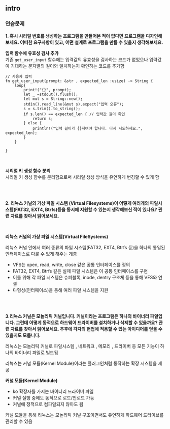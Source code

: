 ## intro

### 연습문제

**1. 혹시 시리얼 번호를 생성하는 프로그램을 만들어본 적이 없다면 프로그램을 디자인해보세요. 어떠한 요구사항이 있고, 어떤 설계로 프로그램을 만들 수 있을지 생각해보세요.**

**입력 함수에 유효성 검사 추가** <br/>
기존 `get_user_input` 함수에는 입력값의 유효성을 검사하는 코드가 없었으나 입력값이 기대하는 문자열의 길이와 일치하는지 확인하는 코드를 추가함
```
// 사용자 입력
fn get_user_input(prompt: &str , expected_len :usize) -> String {
    loop{
        print!("{}", prompt);
        let _ =stdout().flush();
        let mut s = String::new();
        stdin().read_line(&mut s).expect("입력 오류");
        s = s.trim().to_string();
        if s.len() == expected_len { // 입력값 길이 확인
            return s;
        } else {
            println!("입력 길이가 {}자여야 합니다. 다시 시도하세요.", expected_len);
        }
    }

}
```
<br /> 


**시리얼 키 생성 함수 분리** <br/>
시리얼 키 생성 함수를 분리함으로써 시리얼 생성 방식을 유연하게 변경할 수 있게 함


<br /> 
<br /> 

**2. 리눅스 커널의 가상 파일 시스템 (Virtual Filesystems)이 어떻게 여러개의 파일시스템(FAT32, EXT4, Btrfs)등을 동시에 지원할 수 있는지 생각해보신 적이 있나요? 관련 자료를 찾아서 읽어보세요.**

<br/>

**리눅스 커널의 가상 파일 시스템(Virtual FileSystems)**

리눅스 커널 안에서 여러 종류의 파일 시스템(FAT32, EXT4, Btrfs 등)을 하나의 통일된 인터페이스로 다룰 수 있게 해주는 계층

- VFS는 open, read, write, close 같은 공통 인터페이스를 정의
- FAT32, EXT4, Btrfs 같은 실제 파일 시스템은 이 공통 인터페이스를 구현
- 이를 위해 각 파일 시스템은 슈퍼블록, inode, dentry 구조체 등을 통해 VFS와 연결
- 다형성(인터페이스)을 통해 여러 파일 시스템을 지원

<br />
<br /> 

**3.리눅스 커널은 모놀리틱 커널입니다. 커널이라는 프로그램은 하나의 바이너리 파일입니다. 그런데 어떻게 동적으로 하드웨어 드라이버를 설치하거나 삭제할 수 있을까요? 관련 자료를 찾아서 읽어보세요. 추후에 각자의 현업에 적용할 수 있는 아이디어를 얻을 수 있을지도 모릅니다.**


리눅스는 모놀리틱 커널로 파일시스템 , 네트워크 , 메모리 , 드라이버 등 모든 기능이 하나의 바이너리 파일로 빌드됨

리눅스는 커널 모듈(Kernel Module)이라는 플러그인처럼 동작하는 확장 시스템을 제공 

**커널 모듈(Kernel Module)**
- ko 확장자를 가지는 바이너리 드라이버 파일
- 커널 실행 중에도 동적으로 로드/언로드 가능
- 커널에 정적으로 컴파일되지 않아도 됨

커널 모듈을 통해 리눅스는 모놀리틱 커널 구조이면서도 유연하게 하드웨어 드라이브를 관리할 수 있음


